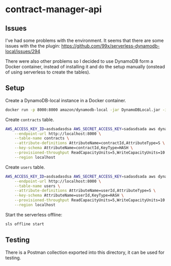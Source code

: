 # contract-manager-api

## Issues

I've had some problems with the environment. It seems that there are some issues with the the plugin:
https://github.com/99x/serverless-dynamodb-local/issues/294

There were also other problems so I decided to use DynamoDB form a Docker container, instead of installing it and do the setup manually (onstead of using serverless to create the tables).


## Setup

Create a DynamoDB-local instance in a Docker container.
```bash
docker run -p 8000:8000 amazon/dynamodb-local -jar DynamoDBLocal.jar -inMemory -sharedDb
```

Create `contracts` table.
```bash
AWS_ACCESS_KEY_ID=asdsadasdsa AWS_SECRET_ACCESS_KEY=sadasdsada aws dynamodb create-table \
    --endpoint-url http://localhost:8000 \
    --table-name contracts \
    --attribute-definitions AttributeName=contractId,AttributeType=S \
    --key-schema AttributeName=contractId,KeyType=HASH \
    --provisioned-throughput ReadCapacityUnits=5,WriteCapacityUnits=10 \
    --region localhost
```

Create `users` table.
```bash
AWS_ACCESS_KEY_ID=asdsadasdsa AWS_SECRET_ACCESS_KEY=sadasdsada aws dynamodb create-table \
    --endpoint-url http://localhost:8000 \
    --table-name users \
    --attribute-definitions AttributeName=userId,AttributeType=S \
    --key-schema AttributeName=userId,KeyType=HASH \
    --provisioned-throughput ReadCapacityUnits=5,WriteCapacityUnits=10 \
    --region localhost
```

Start the serverless offline:
```bash
sls offline start
```

## Testing

There is a Postman collection exported into this directory, it can be used for testing.